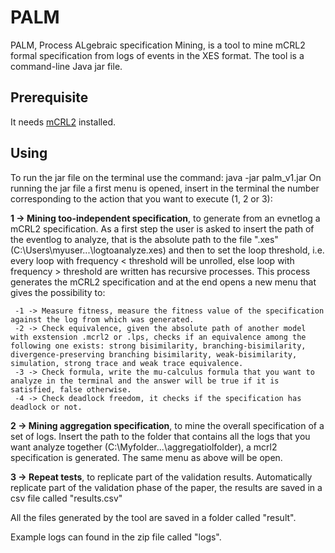 # PALM
PALM, Process ALgebraic specification Mining, is a tool to mine mCRL2 formal specification from logs of events in the XES format.
The tool is a command-line Java jar file.

## Prerequisite
It needs [mCRL2](https://www.mcrl2.org/web/user_manual/download.html) installed.

## Using
To run the jar file on the terminal use the command: java -jar palm_v1.jar
On running the jar file a first menu is opened, insert in the terminal the number corresponding to the action that you want to execute (1, 2 or 3):

**1 -> Mining too-independent specification**, to generate from an evnetlog a mCRL2 specification. As a first step the user is asked to insert the path of the eventlog to analyze, that is the absolute path to the file ".xes"(C:\Users\myuser\...\logtoanalyze.xes) and then to set the loop threshold, i.e. every loop with frequency < threshold will be unrolled, else loop with frequency > threshold are written has recursive processes.  This process generates the mCRL2 specification and at the end opens a new menu that gives the possibility to:

	 -1 -> Measure fitness, measure the fitness value of the specification against the log from which was generated.
	 -2 -> Check equivalence, given the absolute path of another model with exstension .mcrl2 or .lps, checks if an equivalence among the following one exists: strong bisimilarity, branching-bisimilarity, divergence-preserving branching bisimilarity, weak-bisimilarity, simulation, strong trace and weak trace equivalence.
	 -3 -> Check formula, write the mu-calculus formula that you want to analyze in the terminal and the answer will be true if it is satisfied, false otherwise.
	 -4 -> Check deadlock freedom, it checks if the specification has deadlock or not.


**2 -> Mining aggregation specification**, to mine the overall specification of a set of logs. Insert the path to the folder that contains all the logs that you want analyze together (C:\Myfolder\...\aggregatiolfolder), a mcrl2 specification is generated. The same menu as above will be open.

**3 -> Repeat tests**, to replicate part of the validation results. Automatically replicate part of the validation phase of the paper, the results are saved in a csv file called "results.csv"

All the files generated by the tool are saved in a folder called "result".





 Example logs can found in the zip file called "logs".
